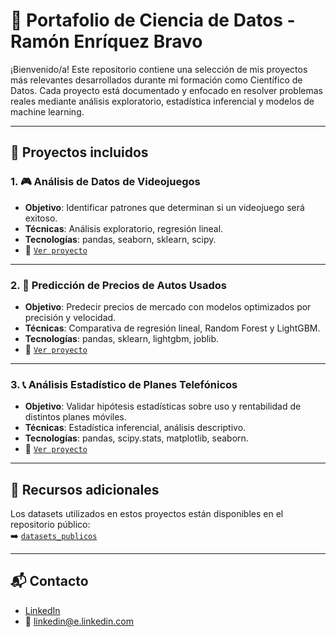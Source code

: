 # 📁 Portafolio de Ciencia de Datos - Ramón Enríquez Bravo

¡Bienvenido/a! Este repositorio contiene una selección de mis proyectos más relevantes desarrollados durante mi formación como Científico de Datos. Cada proyecto está documentado y enfocado en resolver problemas reales mediante análisis exploratorio, estadística inferencial y modelos de machine learning.

---

## 🧠 Proyectos incluidos

### 1. 🎮 Análisis de Datos de Videojuegos
- **Objetivo**: Identificar patrones que determinan si un videojuego será exitoso.
- **Técnicas**: Análisis exploratorio, regresión lineal.
- **Tecnologías**: pandas, seaborn, sklearn, scipy.
- 🔗 [`Ver proyecto`](./analisis_datos_videojuegos)

---

### 2. 🚗 Predicción de Precios de Autos Usados
- **Objetivo**: Predecir precios de mercado con modelos optimizados por precisión y velocidad.
- **Técnicas**: Comparativa de regresión lineal, Random Forest y LightGBM.
- **Tecnologías**: pandas, sklearn, lightgbm, joblib.
- 🔗 [`Ver proyecto`](./proyecciones_precios)

---

### 3. 📞 Análisis Estadístico de Planes Telefónicos
- **Objetivo**: Validar hipótesis estadísticas sobre uso y rentabilidad de distintos planes móviles.
- **Técnicas**: Estadística inferencial, análisis descriptivo.
- **Tecnologías**: pandas, scipy.stats, matplotlib, seaborn.
- 🔗 [`Ver proyecto`](./analisis_estadistico)

---

## 🔗 Recursos adicionales

Los datasets utilizados en estos proyectos están disponibles en el repositorio público:  
➡️ [`datasets_publicos`](https://github.com/Ramon-Bravo/datasets_publicos)

---

## 📬 Contacto

- [LinkedIn](www.linkedin.com/in/ramon-wh-bravo-19a352290)
- 📧 linkedin@e.linkedin.com